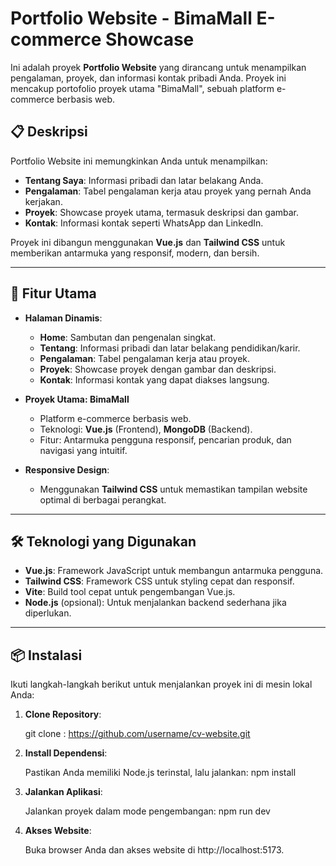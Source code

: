 # Portfolio Website - BimaMall E-commerce Showcase

Ini adalah proyek **Portfolio Website** yang dirancang untuk menampilkan pengalaman, proyek, dan informasi kontak pribadi Anda. Proyek ini mencakup portofolio proyek utama "BimaMall", sebuah platform e-commerce berbasis web.

## 📋 Deskripsi

Portfolio Website ini memungkinkan Anda untuk menampilkan:

- **Tentang Saya**: Informasi pribadi dan latar belakang Anda.
- **Pengalaman**: Tabel pengalaman kerja atau proyek yang pernah Anda kerjakan.
- **Proyek**: Showcase proyek utama, termasuk deskripsi dan gambar.
- **Kontak**: Informasi kontak seperti WhatsApp dan LinkedIn.

Proyek ini dibangun menggunakan **Vue.js** dan **Tailwind CSS** untuk memberikan antarmuka yang responsif, modern, dan bersih.

---

## 🚀 Fitur Utama

- **Halaman Dinamis**:
  - **Home**: Sambutan dan pengenalan singkat.
  - **Tentang**: Informasi pribadi dan latar belakang pendidikan/karir.
  - **Pengalaman**: Tabel pengalaman kerja atau proyek.
  - **Proyek**: Showcase proyek dengan gambar dan deskripsi.
  - **Kontak**: Informasi kontak yang dapat diakses langsung.

- **Proyek Utama: BimaMall**
  - Platform e-commerce berbasis web.
  - Teknologi: **Vue.js** (Frontend), **MongoDB** (Backend).
  - Fitur: Antarmuka pengguna responsif, pencarian produk, dan navigasi yang intuitif.

- **Responsive Design**:
  - Menggunakan **Tailwind CSS** untuk memastikan tampilan website optimal di berbagai perangkat.

---

## 🛠️ Teknologi yang Digunakan

- **Vue.js**: Framework JavaScript untuk membangun antarmuka pengguna.
- **Tailwind CSS**: Framework CSS untuk styling cepat dan responsif.
- **Vite**: Build tool cepat untuk pengembangan Vue.js.
- **Node.js** (opsional): Untuk menjalankan backend sederhana jika diperlukan.

---


## 📦 Instalasi

Ikuti langkah-langkah berikut untuk menjalankan proyek ini di mesin lokal Anda:

1. **Clone Repository**:
   
   git clone : https://github.com/username/cv-website.git

2. **Install Dependensi**:

   Pastikan Anda memiliki Node.js terinstal, lalu jalankan: npm install

3. **Jalankan Aplikasi**:

   Jalankan proyek dalam mode pengembangan: npm run dev

4. **Akses Website**:

   Buka browser Anda dan akses website di http://localhost:5173.
